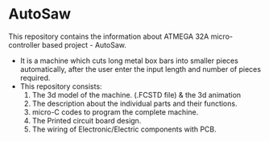 # AutoSaw
This repository contains the information about ATMEGA 32A micro-controller based project - AutoSaw.
* It is a machine which cuts long metal box bars into smaller pieces automatically, after the user enter the input length and number of pieces required.
* This repository consists:
    1. The 3d model of the machine. (.FCSTD file) & the 3d animation
    2. The description about the individual parts and their functions.
    3. micro-C codes to program the complete machine.
    4. The Printed circuit board design.
    5. The wiring of Electronic/Electric components with PCB.
